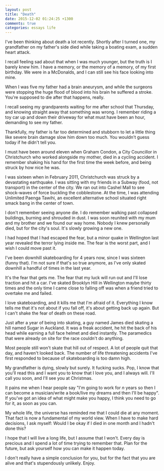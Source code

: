 ```yaml
---
layout: post
title: "Death"
date: 2015-12-02 01:24:25 +1300
comments: true
categories: essays life
---
```


I've been thinking about death a lot recently. Shortly after I turned one, my grandfather on my father's side died while taking a boating exam, a sudden heart attack.

I recall feeling sad about that when I was much younger, but the truth is I barely knew him. I have a memory, or the memory of a memory, of my first birthday. We were in a McDonalds, and I can still see his face looking into mine.

When I was five my father had a brain aneurysm, and while the surgeons were stopping the huge flood of blood into his brain he suffered a stroke. You're supposed to die after that happens, really.

I recall seeing my grandparents waiting for me after school that Thursday, and knowing straight away that something was wrong. I remember riding a toy car up and down their driveway for what must have been an hour, demanding to see my father.

Thankfully, my father is far too determined and stubborn to let a little thing like severe brain damage slow him down too much. You wouldn't guess today if he didn't tell you.

I must have been around eleven when Graham Condon, a City Councillor in Christchurch who worked alongside my mother, died in a cycling accident. I remember shaking his hand for the first time the week before, and being struck by how nice he was.

I was sixteen when in February 2011, Christchurch was struck by a devastating earthquake. I was sitting with my friends in a Subway (food, not transport) in the center of the city. We ran out into Cashel Mall to see shock-waves of force buckling the cobblestone. At the time, I was attending Unlimited Paenga Tawihi, an excellent alternative school situated right smack bang in the center of town.

I don't remember seeing anyone die. I do remember walking past collapsed buildings, burning and shrouded in dust. I was soon reunited with my mum and my brother and we found our way home. Nobody I knew personally died, but for the city's soul. It's slowly growing a new one.

I had hoped that I had escaped the fear, but a minor quake in Wellington last year revealed the terror lying inside me. The fear is the worst part, and I wish I could move past it.

I've been downhill skateboarding for 4 years now, since I was sixteen (funny that). I'm not sure if that's so true anymore, as I've only skated downhill a handful of times in the last year.

It's the fear that gets me. The fear that my luck will run out and I'll lose traction and hit a car. I've skated Brooklyn Hill in Wellington maybe thirty times and the only time I came close to falling off was when a friend tried to overtake me and failed.

I love skateboarding, and it kills me that I'm afraid of it. Everything I know tells me that it's not about if you fall off, it's about getting back up again. But I can't shake the fear of death on these road.

Just after a year of being into skating, a guy named James died skating a hill named Sugar in Auckland. It was a freak accident, he hit the back of his head while earning a full face helmet and died instantly. The paramedics that were already on site for the race couldn't do anything.

Most people still won't skate that hill out of respect. A lot of people quit that day, and haven't looked back. The number of life threatening accidents I've first responded to because of skateboarding is too damn high.

My grandfather is dying, slowly but surely. It fucking sucks. Pop, I know that you'll read this and I want you to know that I love you, and I always will. I'll call you soon, and I'll see you at Christmas.

It pains me when I hear people say "I'm going to work for _n_ years so then I can become a musician/write a book/live my dreams and then I'll be happy". If you've got an idea of what might make you happy, I think you need to go for it, as soon as you can.

My whole life, the universe has reminded me that I could die at any moment. That fact is now a fundamental of my world view. When I have to make hard decisions, I ask myself: Would I be okay if I died in one month and I hadn't done this?

I hope that I will live a long life, but I assume that I won't. Every day is precious and I spend a lot of time trying to remember that. Plan for the future, but ask yourself how you can make it happen today.

I don't really have a simple conclusion for you, but for the fact that you are alive and that's stupendously unlikely. Enjoy.

